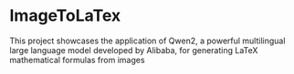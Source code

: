 # ImageToLaTex
This project showcases the application of Qwen2, a powerful multilingual large language model developed by Alibaba, for generating LaTeX mathematical formulas from images
